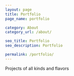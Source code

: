 ```yaml
---
layout: page
title: Portfolio
page_name: portfolio

category: About
category_url: /about/

seo_title: Portfolio
seo_description: Portfolio

permalink: /portfolio/
---
```


Projects of all kinds and flavors